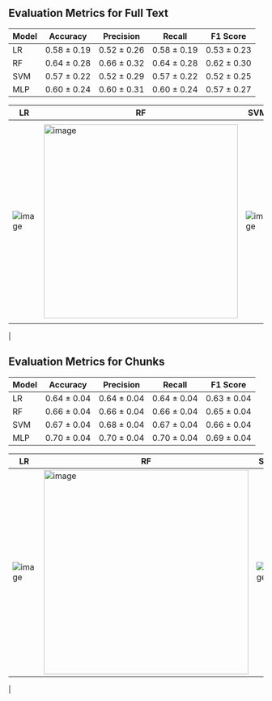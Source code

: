 ## Evaluation Metrics for Full Text

| Model     | Accuracy | Precision | Recall | F1 Score |
|-----------|----------|-----------|--------|----------|
|    LR     |0.58 ± 0.19|0.52 ± 0.26|0.58 ± 0.19|0.53 ± 0.23|
|    RF     |0.64 ± 0.28|0.66 ± 0.32|0.64 ± 0.28|0.62 ± 0.30|
|    SVM    |0.57 ± 0.22|0.52 ± 0.29|0.57 ± 0.22|0.52 ± 0.25|
|    MLP    |0.60 ± 0.24          |0.60 ± 0.31          |0.60 ± 0.24        |0.57 ± 0.27     |


|   LR   |   RF   |  SVM  |  MLP  |
|--------|--------|-------|-------|
|![image](https://github.com/user-attachments/assets/87fcc40a-fce9-412d-9471-8ccb41dae917)|<img width="383" alt="image" src="https://github.com/user-attachments/assets/9ac0f29a-2471-4cbc-b8fe-4ffe7e72f1fc" />|![image](https://github.com/user-attachments/assets/ac0f88ae-20f6-4e15-8077-2467b0bcb877)|<img width="395" alt="image" src="https://github.com/user-attachments/assets/112e9c3a-a73c-43a8-a334-94cf0f51e077" />
|

## Evaluation Metrics for Chunks

| Model     | Accuracy | Precision | Recall | F1 Score |
|-----------|----------|-----------|--------|----------|
|    LR     |0.64 ± 0.04|0.64 ± 0.04|0.64 ± 0.04|0.63 ± 0.04|
|    RF     |0.66 ± 0.04|0.66 ± 0.04|0.66 ± 0.04|0.65 ± 0.04|
|    SVM    |0.67 ± 0.04|0.68 ± 0.04|0.67 ± 0.04|0.66 ± 0.04|
|    MLP    |0.70 ± 0.04         |0.70 ± 0.04         |0.70 ± 0.04        |0.69 ± 0.04         |

|   LR   |   RF   |  SVM  |  MLP  |
|--------|--------|-------|-------|
|   ![image](https://github.com/user-attachments/assets/893a0170-2971-4a4c-9a13-4d6ef3470de4)|<img width="404" alt="image" src="https://github.com/user-attachments/assets/15a12531-1887-456e-bd65-63c990ef9625" />|![image](https://github.com/user-attachments/assets/aa072624-832a-41b2-a18e-54bb5fc37e1d)|<img width="391" alt="image" src="https://github.com/user-attachments/assets/1b3ca0fc-7709-4e67-9763-4df3d34ceb3a" />
|
